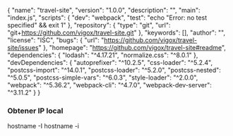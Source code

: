 {
  "name": "travel-site",
  "version": "1.0.0",
  "description": "",
  "main": "index.js",
  "scripts": {
     "dev": "webpack",
    "test": "echo \"Error: no test specified\" && exit 1"
  },
  "repository": {
    "type": "git",
    "url": "git+https://github.com/vigox/travel-site.git"
  },
  "keywords": [],
  "author": "",
  "license": "ISC",
  "bugs": {
    "url": "https://github.com/vigox/travel-site/issues"
  },
  "homepage": "https://github.com/vigox/travel-site#readme",
  "dependencies": {
    "lodash": "^4.17.21",
    "normalize.css": "^8.0.1"
  },
  "devDependencies": {
    "autoprefixer": "^10.2.5",
    "css-loader": "^5.2.4",
    "postcss-import": "^14.0.1",
    "postcss-loader": "^5.2.0",
    "postcss-nested": "^5.0.5",
    "postcss-simple-vars": "^6.0.3",
    "style-loader": "^2.0.0",
    "webpack": "^5.36.2",
    "webpack-cli": "^4.7.0",
    "webpack-dev-server": "^3.11.2"
  }
}

### Obtener IP local
hostname -I
hostname -i
